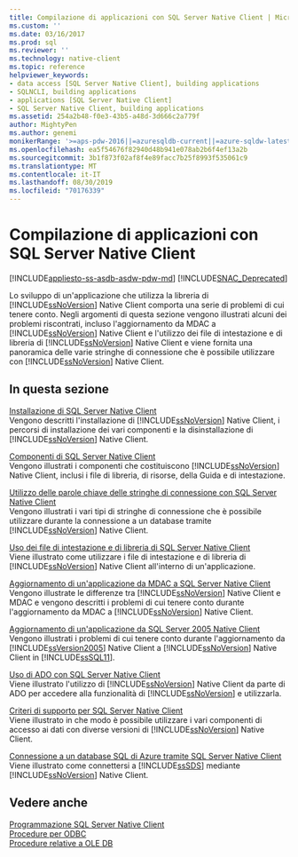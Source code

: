 ```yaml
---
title: Compilazione di applicazioni con SQL Server Native Client | Microsoft Docs
ms.custom: ''
ms.date: 03/16/2017
ms.prod: sql
ms.reviewer: ''
ms.technology: native-client
ms.topic: reference
helpviewer_keywords:
- data access [SQL Server Native Client], building applications
- SQLNCLI, building applications
- applications [SQL Server Native Client]
- SQL Server Native Client, building applications
ms.assetid: 254a2b48-f0e3-43b5-a48d-3d666c2a779f
author: MightyPen
ms.author: genemi
monikerRange: '>=aps-pdw-2016||=azuresqldb-current||=azure-sqldw-latest||>=sql-server-2016||=sqlallproducts-allversions||>=sql-server-linux-2017||=azuresqldb-mi-current'
ms.openlocfilehash: ea5f54676f82940d48b941e078ab2b6f4ef13a2b
ms.sourcegitcommit: 3b1f873f02af8f4e89facc7b25f8993f535061c9
ms.translationtype: MT
ms.contentlocale: it-IT
ms.lasthandoff: 08/30/2019
ms.locfileid: "70176339"
---
```

# <a name="building-applications-with-sql-server-native-client"></a>Compilazione di applicazioni con SQL Server Native Client
[!INCLUDE[appliesto-ss-asdb-asdw-pdw-md](../../../includes/appliesto-ss-asdb-asdw-pdw-md.md)]
[!INCLUDE[SNAC_Deprecated](../../../includes/snac-deprecated.md)]

  Lo sviluppo di un'applicazione che utilizza la libreria di [!INCLUDE[ssNoVersion](../../../includes/ssnoversion-md.md)] Native Client comporta una serie di problemi di cui tenere conto. Negli argomenti di questa sezione vengono illustrati alcuni dei problemi riscontrati, incluso l'aggiornamento da MDAC a [!INCLUDE[ssNoVersion](../../../includes/ssnoversion-md.md)] Native Client e l'utilizzo dei file di intestazione e di libreria di [!INCLUDE[ssNoVersion](../../../includes/ssnoversion-md.md)] Native Client e viene fornita una panoramica delle varie stringhe di connessione che è possibile utilizzare con [!INCLUDE[ssNoVersion](../../../includes/ssnoversion-md.md)] Native Client.  
  
## <a name="in-this-section"></a>In questa sezione  
 [Installazione di SQL Server Native Client](../../../relational-databases/native-client/applications/installing-sql-server-native-client.md)  
 Vengono descritti l'installazione di [!INCLUDE[ssNoVersion](../../../includes/ssnoversion-md.md)] Native Client, i percorsi di installazione dei vari componenti e la disinstallazione di [!INCLUDE[ssNoVersion](../../../includes/ssnoversion-md.md)] Native Client.  
  
 [Componenti di SQL Server Native Client](../../../relational-databases/native-client/applications/components-of-sql-server-native-client.md)  
 Vengono illustrati i componenti che costituiscono [!INCLUDE[ssNoVersion](../../../includes/ssnoversion-md.md)] Native Client, inclusi i file di libreria, di risorse, della Guida e di intestazione.  
  
 [Utilizzo delle parole chiave delle stringhe di connessione con SQL Server Native Client](../../../relational-databases/native-client/applications/using-connection-string-keywords-with-sql-server-native-client.md)  
 Vengono illustrati i vari tipi di stringhe di connessione che è possibile utilizzare durante la connessione a un database tramite [!INCLUDE[ssNoVersion](../../../includes/ssnoversion-md.md)] Native Client.  
  
 [Uso dei file di intestazione e di libreria di SQL Server Native Client](../../../relational-databases/native-client/applications/using-the-sql-server-native-client-header-and-library-files.md)  
 Viene illustrato come utilizzare i file di intestazione e di libreria di [!INCLUDE[ssNoVersion](../../../includes/ssnoversion-md.md)] Native Client all'interno di un'applicazione.  
  
 [Aggiornamento di un'applicazione da MDAC a SQL Server Native Client](../../../relational-databases/native-client/applications/updating-an-application-to-sql-server-native-client-from-mdac.md)  
 Vengono illustrate le differenze tra [!INCLUDE[ssNoVersion](../../../includes/ssnoversion-md.md)] Native Client e MDAC e vengono descritti i problemi di cui tenere conto durante l'aggiornamento da MDAC a [!INCLUDE[ssNoVersion](../../../includes/ssnoversion-md.md)] Native Client.  
  
 [Aggiornamento di un'applicazione da SQL Server 2005 Native Client](../../../relational-databases/native-client/applications/updating-an-application-from-sql-server-2005-native-client.md)  
 Vengono illustrati i problemi di cui tenere conto durante l'aggiornamento da [!INCLUDE[ssVersion2005](../../../includes/ssversion2005-md.md)] Native Client a [!INCLUDE[ssNoVersion](../../../includes/ssnoversion-md.md)] Native Client in [!INCLUDE[ssSQL11](../../../includes/sssql11-md.md)].  
  
 [Uso di ADO con SQL Server Native Client](../../../relational-databases/native-client/applications/using-ado-with-sql-server-native-client.md)  
 Viene illustrato l'utilizzo di [!INCLUDE[ssNoVersion](../../../includes/ssnoversion-md.md)] Native Client da parte di ADO per accedere alla funzionalità di [!INCLUDE[ssNoVersion](../../../includes/ssnoversion-md.md)] e utilizzarla.  
  
 [Criteri di supporto per SQL Server Native Client](../../../relational-databases/native-client/applications/support-policies-for-sql-server-native-client.md)  
 Viene illustrato in che modo è possibile utilizzare i vari componenti di accesso ai dati con diverse versioni di [!INCLUDE[ssNoVersion](../../../includes/ssnoversion-md.md)] Native Client.  
  
 [Connessione a un database SQL di Azure tramite SQL Server Native Client](../../../relational-databases/native-client/applications/connecting-to-a-windows-azure-sql-database-using-sql-server-native-client.md)  
 Viene illustrato come connettersi a [!INCLUDE[ssSDS](../../../includes/sssds-md.md)] mediante [!INCLUDE[ssNoVersion](../../../includes/ssnoversion-md.md)] Native Client.  
  
## <a name="see-also"></a>Vedere anche  
 [Programmazione SQL Server Native Client](../../../relational-databases/native-client/sql-server-native-client-programming.md)   
 [Procedure per ODBC](../../../relational-databases/native-client-odbc-how-to/odbc-how-to-topics.md)   
 [Procedure relative a OLE DB](../../../relational-databases/native-client-ole-db-how-to/ole-db-how-to-topics.md)  
  
  
